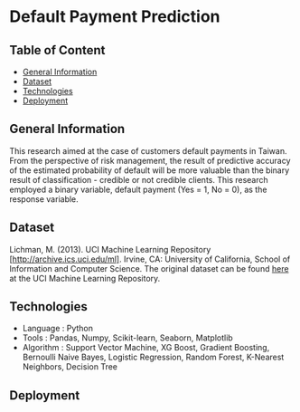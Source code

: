 # Default Payment Prediction

## Table of Content
* [General Information](#general-info)
* [Dataset](#dataset)
* [Technologies](#technologies)
* [Deployment](#deploy)

## General Information
This research aimed at the case of customers default payments in Taiwan. 
From the perspective of risk management, the result of predictive accuracy of the estimated probability of default will be more valuable than the binary result of classification - credible or not credible clients. 
This research employed a binary variable, default payment (Yes = 1, No = 0), as the response variable.

## Dataset
Lichman, M. (2013). UCI Machine Learning Repository [http://archive.ics.uci.edu/ml]. Irvine, CA: University of California, School of Information and Computer Science.
The original dataset can be found [here](#https://archive.ics.uci.edu/ml/datasets/default+of+credit+card+clients) at the UCI Machine Learning Repository.

## Technologies
* Language : Python
* Tools : Pandas, Numpy, Scikit-learn, Seaborn, Matplotlib
* Algorithm : Support Vector Machine, XG Boost, Gradient Boosting, Bernoulli Naive Bayes, Logistic Regression, Random Forest, K-Nearest Neighbors, Decision Tree

## Deployment
